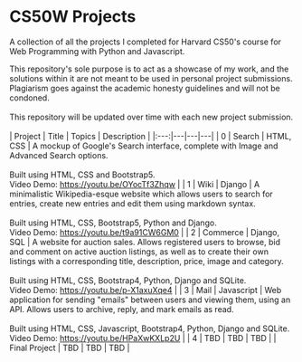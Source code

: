 # CS50W Projects
A collection of all the projects I completed for Harvard CS50's course for Web Programming with Python and Javascript.  
  
This repository's sole purpose is to act as a showcase of my work, and the solutions within it are not meant to be used in personal project submissions. Plagiarism goes against the academic honesty guidelines and will not be condoned.  
<br>
This repository will be updated over time with each new project submission.  
<br>
| Project | Title | Topics | Description |
|:---:|---|---|---|
| 0 | Search | HTML, CSS | A mockup of Google's Search interface, complete with Image and Advanced Search options.<br><br>Built using HTML, CSS and Bootstrap5.<br>Video Demo: https://youtu.be/OYocTf3Zhqw |
| 1 | Wiki | Django | A minimalistic Wikipedia-esque website which allows users to search for entries, create new entries and edit them using markdown syntax.<br><br>Built using HTML, CSS, Bootstrap5, Python and Django.<br>Video Demo: https://youtu.be/t9a91CW6GM0 |
| 2 | Commerce | Django, SQL | A website for auction sales. Allows registered users to browse, bid and comment on active auction listings, as well as to create their own listings with a corresponding title, description, price, image and category.<br><br>Built using HTML, CSS, Bootstrap4, Python, Django and SQLite.<br>Video Demo: https://youtu.be/p-X1axuXqe4 |
| 3 | Mail | Javascript | Web application for sending "emails" between users and viewing them, using an API. Allows users to archive, reply, and mark emails as read.<br><br>Built using HTML, CSS, Javascript, Bootstrap4, Python, Django and SQLite.<br>Video Demo: https://youtu.be/HPaXwKXLp2U |
| 4 | TBD | TBD | TBD |
| Final&#160;Project | TBD | TBD | TBD |

